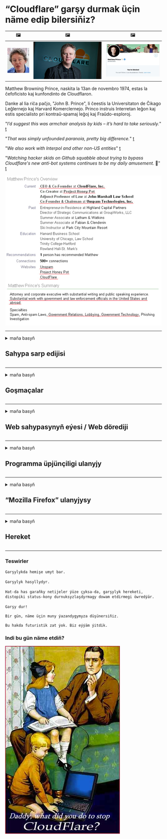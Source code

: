 # “Cloudflare” garşy durmak üçin näme edip bilersiňiz?

| 🖼 | 🖼 | 🖼 |
| --- | --- | --- |
| ![](../image/matthew_prince_teen.jpg) | ![](../image/matthew_prince.jpg) | ![](../image/blockedbymatthewprince.jpg) |


Matthew Browning Prince, naskita la 13an de novembro 1974, estas la ĉefoficisto kaj kunfondinto de Cloudflaron.

Danke al lia riĉa paĉjo, "John B. Prince", li ĉeestis la Universitaton de Ĉikago Leĝlernejo kaj Harvard Komerclernejo.
Princo instruis Interretan leĝon kaj estis specialisto pri kontraŭ-spamaj leĝoj kaj Fraŭdo-esploroj.


"*I’d suggest this was armchair analysis by kids – it’s hard to take seriously.*" [t](https://www.theguardian.com/technology/2015/nov/19/cloudflare-accused-by-anonymous-helping-isis)

"*That was simply unfounded paranoia, pretty big difference.*"  [t](https://twitter.com/xxdesmus/status/992757936123359233)

"*We also work with Interpol and other non-US entities*" [t](https://twitter.com/eastdakota/status/1203028504184360960)

"*Watching hacker skids on Github squabble about trying to bypass Cloudflare's new anti-bot systems continues to be my daily amusement.* 🍿" [t](https://twitter.com/eastdakota/status/1273277839102656515)


![](../image/whoismp.jpg)

---


<details>
<summary>maňa basyň

## Sahypa sarp edijisi
</summary>


- Halaýan web sahypaňyz “Cloudflare” ulanýan bolsa, “Cloudflare” ulanmaň diýiň.
  - “Facebook”, “Reddit”, “Twitter” ýa-da “Mastodon” ýaly sosýal mediýalarda gürleşmegiň hiç hili tapawudy ýok. [Hereketler hastaglardan has güýçli.](https://twitter.com/phyzonloop/status/1274132092490862594)
  - Özüňizi peýdaly etmek isleseňiz, web sahypasynyň eýesi bilen habarlaşmaga synanyşyň.

["Cloudflare" aýtdy](https://github.com/Eloston/ungoogled-chromium/issues/783):
```
Issuesörite hyzmatlar ýa-da saýtlar bilen gyzyklanýan we tejribäňizi paýlaşýan administratorlara ýüz tutmagyňyzy maslahat berýäris.
```

[Eger soramasaňyz, web sahypasynyň eýesi bu meseläni hiç wagt bilmeýär.](../PEOPLE.md)

![](../image/liberapay.jpg)

[Üstünlikli mysal](https://counterpartytalk.org/t/turn-off-cloudflare-on-counterparty-co-plz/164/5).<br>
Meseleňiz barmy? [Indi sesiňi çykar.](https://github.com/maraoz/maraoz.github.io/issues/1) Aşakdaky mysal.

```
Siz diňe korporatiw senzura we köpçülikleýin gözegçilige kömek edýärsiňiz.
http://crimeflare.eu.org
```

```
Web sahypaňyz, “CloudFlare” -niň şahsy durmuşyny bozýan şahsy diwar bagynda.
http://crimeflare.eu.org
```

- Web sahypasynyň gizlinlik ýörelgelerini okaň.
  - web sahypasy “Cloudflare” -iň arkasynda bolsa ýa-da web sahypasy “Cloudflare” -e birikdirilen hyzmatlary ulanýan bolsa.

"Cloudflare" -iň nämedigini düşündirmeli we maglumatlaryňyzy "Cloudflare" bilen paýlaşmaga rugsat soramaly. Munuň ýerine ýetirilmezligi ynamyň bozulmagyna getirer we sorag edilýän web sahypasynyň öňüni almaly.

[Gizlinlik syýasatynyň kabul ederlikli mysaly şu ýerde](https://archive.is/bDlTz) ("Subprocessors" > "Entity Name")

```
Gizlinlik syýasatlaryňyzy okadym, “Cloudflare” sözüni tapyp bilemok.
“Cloudflare” -e maglumatlarymy bermegi dowam etdirseňiz, siziň bilen maglumatlary paýlaşmakdan ýüz öwürýärin.
http://crimeflare.eu.org
```

Bu, “Cloudflare” sözi bolmadyk gizlinlik syýasatynyň mysaly.
[Liberland Jobs](https://archive.is/daKIr) [privacy policy](https://docsend.com/view/feiwyte):

![](../image/cfwontobey.jpg)

“Cloudflare” -niň şahsy gizlinlik syýasaty bar.
[“Cloudflare” adamlary doxxing etmegi gowy görýär.](https://www.reddit.com/r/GamerGhazi/comments/2s64fe/be_wary_reporting_to_cloudflare/)

Ine, web sahypasyna ýazylmak formasy üçin gowy mysal.
AFAIK, nol web sahypasy muny edýär. Olara ynanarsyňyzmy?

```
“XYZ-a ýazylyň” düwmesine basyp, hyzmat şertlerimize we gizlinlik beýannamamyza razy bolýarsyňyz.
Şeýle hem, maglumatlaryňyzy “Cloudflare” bilen paýlaşmaga razylaşýarsyňyz we “bulflare” -niň gizlinlik beýannamasyna-da razylaşýarsyňyz.
“Cloudflare” maglumatlaryňyzy syzdyrsa ýa-da serwerlerimize birikmäge ýol bermese, bu biziň günämiz däl. [*]

[ Hasaba giriň ] [ Men muňa goşulamok ]
```
[*] [PEOPLE.md](../PEOPLE.md)


- Hyzmatlaryny ulanmazlyga synanyşyň. “Cloudflare” tarapyndan sizi synlaýandygyny ýadyňyzdan çykarmaň.
  - ["I'm in your TLS, sniffin' your passworz"](../image/iminurtls.jpg)

- Beýleki web sahypasyny gözläň. Internetde alternatiwalar we pursatlar bar!

- Dostlaryňyzy gündelik Tor ulanmaga ynandyryň.
  - Anonimlik açyk internetiň standarty bolmaly!
  - [Tor taslamasynyň bu taslamany halamaýandygyny ýadyňyzdan çykarmaň.](../HISTORY.md)

</details>

------

<details>
<summary>maňa basyň

## Goşmaçalar
</summary>

- Brauzeriňiz “Firefox”, “Tor brauzeri” ýa-da “Ungoogled Chromium” bolsa, aşakdaky goşmaçalaryň birini ulanyň.
  - Başga täze goşmaçalar goşmak isleseňiz, ilki bilen bu hakda soraň.


| Ady | Öndüriji | Goldaw | Bloklap bilýär | Habar berip biler | Chrome |
| -------- | -------- | -------- | -------- | -------- | -------- |
| [Bloku Cloudflaron MITM-Atakon](../subfiles/about.bcma.md) | #Addon | [ ? ](http://crimeflare.eu.org/) | **Hawa**     | **Hawa**     |  **Hawa** |
| [Ĉu ligoj estas vundeblaj al MITM-atako?](../subfiles/about.ismm.md) | #Addon | [ ? ](http://crimeflare.eu.org/) | .Ok     | **Hawa**     |  **Hawa** |
| [Ĉu ĉi tiuj ligoj blokos Tor-uzanton?](../subfiles/about.isat.md) | #Addon | [ ? ](http://crimeflare.eu.org/) | .Ok     | **Hawa**     |  **Hawa** |
| [Block Cloudflare MITM Attack](https://trac.torproject.org/projects/tor/attachment/ticket/24351/block_cloudflare_mitm_attack-1.0.14.1-an%2Bfx.xpi)<br>[**DELETED BY TOR PROJECT**](../HISTORY.md) | nullius | [ ? ](../tool/block_cloudflare_mitm_fx), [Link](http://crimeflare.eu.org/) | **Hawa**     | **Hawa**     |  .Ok |
| [TPRB](http://sw.nnpaefp7pkadbxxkhz2agtbv2a4g5sgo2fbmv3i7czaua354334uqqad.onion/) | Sw | [ ? ](http://sw.nnpaefp7pkadbxxkhz2agtbv2a4g5sgo2fbmv3i7czaua354334uqqad.onion/) | **Hawa**     | **Hawa**     |  .Ok |
| [Detect Cloudflare](https://addons.mozilla.org/en-US/firefox/addon/detect-cloudflare/) | Frank Otto | [ ? ](https://github.com/traktofon/cf-detect) | .Ok     | **Hawa**     |  .Ok |
| [True Sight](https://addons.mozilla.org/en-US/firefox/addon/detect-cloudflare-plus/) | claustromaniac | [ ? ](https://github.com/claustromaniac/detect-cloudflare-plus) | .Ok     | **Hawa**     |  .Ok |
| [Which Cloudflare datacenter am I visiting?](https://addons.mozilla.org/en-US/firefox/addon/cf-pop/) | 依云 | [ ? ](https://github.com/lilydjwg/cf-pop) | .Ok     | **Hawa**     |  .Ok |


- "Decentraleyes" "CDNJS (Cloudflare)" -e birikmegi bes edip biler.
  - Köp haýyşlaryň torlara girmeginiň öňüni alýar we saýtlaryň bozulmazlygy üçin ýerli faýllara hyzmat edýär.
  - Öndüriji jogap berdi: "[very concerning indeed](https://github.com/Synzvato/decentraleyes/issues/236#issuecomment-352049501)", "[widespread usage severely centralizes the web](https://github.com/Synzvato/decentraleyes/issues/251#issuecomment-366752049)"

- [Şeýle hem, “Cloudflare” şahadatnamasyny şahadatnama edaraňyzdan (CA) aýryp ýa-da ynanmazlyk edip bilersiňiz.](https://www.ssl.com/how-to/remove-root-certificate-firefox/)

</details>

------

<details>
<summary>maňa basyň

## Web sahypasynyň eýesi / Web dörediji
</summary>


![](../image/word_cloudflarefree.jpg)

- “Cloudflare” çözgüdini ulanmaň.
  - Ondan has gowy edip bilersiňiz, şeýlemi? [“Cloudflare” abunalyklaryny, meýilnamalaryny, domenlerini ýa-da hasaplaryny nädip aýyrmaly.](https://support.cloudflare.com/hc/en-us/articles/200167776-Removing-subscriptions-plans-domains-or-accounts)

| 🖼 | 🖼 |
| --- | --- |
| ![](../image/htmlalertcloudflare.jpg) | ![](../image/htmlalertcloudflare2.jpg) |

- Has köp müşderi isleýärsiňizmi? Näme etmelidigiňizi bilýärsiňiz. Maslahat "ýokarda".
  - [Salam, "Şahsy durmuşyňyza çynlakaý çemeleşýäris" diýip ýazdyňyz, ýöne "403 Error 403 Gadagan Anonim Proksi rugsat berilmedi" aldym.](https://it.slashdot.org/story/19/02/19/0033255/stop-saying-we-take-your-privacy-and-security-seriously) Näme üçin Tor ýa-da VPN-i bloklaýarsyňyz? Näme üçin wagtlaýyn e-poçtalary petikleýärsiňiz?

![](../image/anonexist.jpg)

- “Cloudflare” -ni ulanmak, öçürmek mümkinçiligini artdyrar. Serweriňiz pes bolsa ýa-da “Cloudflare” işlemese, girýänler web sahypaňyza girip bilmezler.
  - [“Cloudflare” hiç haçan peselmez diýip pikir etdiňizmi?](https://www.ibtimes.com/cloudflare-down-not-working-sites-producing-504-gateway-timeout-errors-2618008) [Another](https://twitter.com/Jedduff/status/1097875615997399040) [sample](https://twitter.com/search?f=tweets&vertical=default&q=Cloudflare%20is%20having%20problems). [Need more](../PEOPLE.md)?

![](../image/cloudflareinternalerror.jpg)

- "API hyzmatyňyzy", "programma üpjünçiligini täzeleme serwerini" ýa-da "RSS iýmitini" proksi etmek üçin "Cloudflare" -i ulanmak müşderiňize zyýan ýetirer. Bir müşderi size jaň edip "Indi API ulanyp bilemok" diýdi we näme bolýanyny bilmeýärsiňiz. “Cloudflare” müşderiňizi dymyp biler. Gowy diýip pikir edýärsiňizmi?
  - RSS okyjy müşderisi we RSS okyjy onlaýn hyzmaty köp. Adamlara abuna ýazylmasaňyz, näme üçin RSS iýmitini çap edýärsiňiz?

![](../image/rssfeedovercf.jpg)

- Size HTTPS şahadatnamasy gerekmi? "Şifrläliň" ulanyň ýa-da diňe CA kompaniýasyndan satyn alyň.

- DNS serweri gerekmi? Öz serweriňizi gurup bilenokmy? Olar hakda nähili?: [Hurricane Electric Free DNS](https://dns.he.net/), [Dyn.com](https://dyn.com/dns/), [1984 Hosting](https://www.1984hosting.com/), [Afraid.Org (TOR ulanýan bolsaňyz, hasabyňyzy pozuň)](https://freedns.afraid.org/)
  - [Alternativoj al DNS](../subfiles/alternative/domaindns.md)

- Hosting hyzmatyny gözleýärsiňizmi? Diňe mugt? Olar hakda nähili?: [Onion Service](http://vww6ybal4bd7szmgncyruucpgfkqahzddi37ktceo3ah7ngmcopnpyyd.onion/en/security/network-security/tor/onionservices-best-practices), [Free Web Hosting Area](https://freewha.com/), [Autistici/Inventati Web Site Hosting](https://www.autinv5q6en4gpf4.onion/services/website), [Github Pages](https://pages.github.com/), [Surge](https://surge.sh/)
  - [“Cloudflare” üçin alternatiwalar](../subfiles/alternative/cloudflare.md)

- "Cloudflare-ipfs.com" ulanýarsyňyzmy? [Cloudflare IPFS-iň erbetdigini bilýärsiňizmi?](../PEOPLE.md)

- OWASP we Fail2Ban ýaly web programma gorag diwaryny serweriňize guruň we dogry sazlaň.
  - Toruň öňüni almak çözgüt däl. Diňe kiçi erbet ulanyjylar üçin jeza bermäň.

- "Cloudflare Warp" ulanyjylarynyň web sahypaňyza girmegini gönükdiriň ýa-da bloklaň. Başarsaňyz bir sebäp görkeziň.

> IP sanawy: "[“Cloudflare” -iň häzirki IP aralygy](cloudflare_inc/)"

> A: Olary bloklaň

```
server {
...
deny 173.245.48.0/20;
deny 103.21.244.0/22;
deny 103.22.200.0/22;
deny 103.31.4.0/22;
deny 141.101.64.0/18;
deny 108.162.192.0/18;
deny 190.93.240.0/20;
deny 188.114.96.0/20;
deny 197.234.240.0/22;
deny 198.41.128.0/17;
deny 162.158.0.0/15;
deny 104.16.0.0/12;
deny 172.64.0.0/13;
deny 131.0.72.0/22;
deny 2400:cb00::/32;
deny 2606:4700::/32;
deny 2803:f800::/32;
deny 2405:b500::/32;
deny 2405:8100::/32;
deny 2a06:98c0::/29;
deny 2c0f:f248::/32;
...
}
```

> B: Duýduryş sahypasyna gönükdiriň

```
http {
...
geo $iscf {
default 0;
173.245.48.0/20 1;
103.21.244.0/22 1;
103.22.200.0/22 1;
103.31.4.0/22 1;
141.101.64.0/18 1;
108.162.192.0/18 1;
190.93.240.0/20 1;
188.114.96.0/20 1;
197.234.240.0/22 1;
198.41.128.0/17 1;
162.158.0.0/15 1;
104.16.0.0/12 1;
172.64.0.0/13 1;
131.0.72.0/22 1;
2400:cb00::/32 1;
2606:4700::/32 1;
2803:f800::/32 1;
2405:b500::/32 1;
2405:8100::/32 1;
2a06:98c0::/29 1;
2c0f:f248::/32 1;
}
...
}

server {
...
if ($iscf) {rewrite ^ https://example.com/cfwsorry.php;}
...
}

<?php
header('HTTP/1.1 406 Not Acceptable');
echo <<<CLOUDFLARED
Thank you for visiting ourwebsite.com!<br />
We are sorry, but we can't serve you because your connection is being intercepted by Cloudflare.<br />
Please read http://crimeflare.eu.org for more information.<br />
CLOUDFLARED;
die();
```

- Erkinlige ynanýan bolsaňyz we näbelli ulanyjylary garşylaýan bolsaňyz, Tor Sogan hyzmatyny ýa-da I2P belläň.

- Beýleki Clearnet / Tor goşa web sahypasynyň operatorlaryndan maslahat soraň we näbelli dost ediniň!

</details>

------

<details>
<summary>maňa basyň

## Programma üpjünçiligi ulanyjy
</summary>


- Diskord “CloudFlare” ulanýar. Alternatiwalar? Biz maslahat berýäris [**Briar** (Android)](https://f-droid.org/en/packages/org.briarproject.briar.android/), [Ricochet (PC)](https://ricochet.im/), [Tox + Tor (Android/PC)](https://tox.chat/download.html)
  - Briar-da Tor daemony bar, şonuň üçin Orbot-y gurnamaly dälsiňiz.
  - Qwtch döredijiler, Açyk gizlinlik, stop_cloudflare taslamasyny git hyzmatyndan duýdurmazdan pozdy.

- Debian GNU / Linux ýa-da başga bir önüm ulanýan bolsaňyz, ýazylyň: [bug #831835](https://bugs.debian.org/cgi-bin/bugreport.cgi?bug=831835). Başarsaňyz, ýamany barlamaga kömek ediň we saklaýjynyň kabul edilmelidigi barada dogry netijä gelmegine kömek ediň.

- Elmydama bu brauzerleri maslahat beriň.

| Ady | Öndüriji | Goldaw | Düşündiriş |
| -------- | -------- | -------- | -------- |
| [Ungoogled-Chromium](https://ungoogled-software.github.io/ungoogled-chromium-binaries/) | Eloston | [ ? ](https://github.com/Eloston/ungoogled-chromium) | PC (Win, Mac, Linux)  _!Tor_ |
| [Bromite](https://www.bromite.org/fdroid) | Bromite | [ ? ](https://github.com/bromite/bromite/issues) | Android  _!Tor_ |
| [Tor Browser](https://www.torproject.org/download/) | Tor Project | [ ? ](https://support.torproject.org/) | PC (Win, Mac, Linux)  _Tor_|
| [Tor Browser Android](https://www.torproject.org/download/) | Tor Project | [ ? ](https://support.torproject.org/) | Android  _Tor_|
| [Onion Browser](https://itunes.apple.com/us/app/onion-browser/id519296448?mt=8) | Mike Tigas | [ ? ](https://github.com/OnionBrowser/OnionBrowser/issues) | Apple iOS  _Tor_|
| [GNU/Icecat](https://www.gnu.org/software/gnuzilla/) | GNU | [ ? ](https://www.gnu.org/software/gnuzilla/) | PC (Linux) |
| [IceCatMobile](https://f-droid.org/en/packages/org.gnu.icecat/) | GNU | [ ? ](https://lists.gnu.org/mailman/listinfo/bug-gnuzilla) | Android |
| [Iridium Browser](https://iridiumbrowser.de/about/) | Iridium | [ ? ](https://github.com/iridium-browser/iridium-browser/) | PC (Win, Mac, Linux, OpenBSD) |


Beýleki programma üpjünçiliginiň gizlinligi kämildir. Bu, Tor brauzeriniň "kämildigini" aňlatmaýar.
Internetde we tehnologiýada 100% ygtybarly ýa-da 100% hususy ýok.

- Tor ulanmak islemeýärsiňizmi? Tor daemon bilen islendik brauzeri ulanyp bilersiňiz.
  - [Tor taslamasynyň muny halamaýandygyny ýadyňyzdan çykarmaň.](https://support.torproject.org/tbb/tbb-9/) Başarsaňyz, Tor brauzerini ulanyň.
- [Hromy Tor bilen nädip ulanmaly](../subfiles/chromium_tor.md)


Beýleki programma üpjünçiliginiň gizlinligi barada gürleşeliň.

- [Firefox-dan hakykatdanam peýdalanmak zerur bolsa, "Firefox ESR" -i saýlaň.](https://www.mozilla.org/en-US/firefox/organizations/)
  - [Firefox - içaly programma üpjünçiligi](https://spyware.neocities.org/articles/firefox.html)
  - [Firefox söz azatlygyny ret edýär, söz azatlygyny gadagan edýär](https://web.archive.org/web/20200423010026/https://reclaimthenet.org/firefox-rejects-free-speech-bans-free-speech-commenting-plugin-dissenter-from-its-extensions-gallery/)
  - ["100+ arzanladyş. Programma üpjünçiliginden ýapyşmagyny haýyş edýän ýaly ... programma üpjünçiligi şu günler gaty köp."](https://old.reddit.com/r/firefox/comments/gutdiw/weve_got_work_to_do_the_mozilla_blog/fslbbb6/)
  - [Wah, näme üçin Firefox maňa URL setirimde hemaýatkär baglanyşyklary görkezýär?](https://www.reddit.com/r/firefox/comments/jybx2w/uh_why_is_firefox_showing_me_sponsored_links_in/)
  - [Mozilla - Iblis keşbi](https://digdeeper.neocities.org/ghost/mozilla.html)

- [“Mozilla” “Cloudflare” hyzmatyny ulanýandygyny ýadyňyzdan çykarmaň.](https://www.robtex.com/dns-lookup/www.mozilla.org) [Şeýle hem, önümlerinde “Cloudflare” -niň DNS hyzmatyny ulanýarlar.](https://www.theregister.co.uk/2018/03/21/mozilla_testing_dns_encryption/)

- [Mozilla bu bileti resmi taýdan ret etdi.](https://bugzilla.mozilla.org/show_bug.cgi?id=1426618)

- [Firefox Fokus degişme.](https://github.com/mozilla-mobile/focus-android/issues/1743) [Telemetriýany öçürmegi wada berdiler, ýöne üýtgetdiler.](https://github.com/mozilla-mobile/focus-android/issues/4210)

- [PaleMoon / Basilisk dörediji “Cloudflare” -ni gowy görýär.](https://github.com/mozilla-mobile/focus-android/issues/1743#issuecomment-345993097)
  - [Pale Moon's Archive Server 18 aýlap zyýanly programma üpjünçiligini döwdi we ýaýratdy](https://www.reddit.com/r/privacytoolsIO/comments/cc808y/pale_moons_archive_server_hacked_and_spread/)
  - Tor ulanyjylaryny hem ýigrenýär - "[Tor bilen duşmançylykly bolsun. Meniň pikirimçe, saýtlaryň köpüsi Toruň aşa hyýanatçylykly faktoryny göz öňünde tutup duşmançylykly bolmaly.](https://github.com/yacy/yacy_search_server/issues/314#issuecomment-565932097)"

- [“Waterfox” -da “telefonlar öýünde” agyr mesele bar](https://spyware.neocities.org/articles/waterfox.html)

- [Google Chrome içaly programma üpjünçiligi.](https://www.gnu.org/proprietary/malware-google.en.html)
  - [Google işjeňligiňizi görkezýär.](https://spyware.neocities.org/articles/chrome.html)

- [SRWare Iron gaty köp telefony öý birikdirýär.](https://spyware.neocities.org/articles/iron.html) Şeýle hem, google domenlerine birikýär.

- [Batyr brauzer “Facebook” / “Twitter” yzarlaýjylary.](https://www.bleepingcomputer.com/news/security/facebook-twitter-trackers-whitelisted-by-brave-browser/)
  - [Ine has köp meseleler.](https://spyware.neocities.org/articles/brave.html)
  - [binanyň şahamçasy](https://twitter.com/cryptonator1337/status/1269594587716374528)

- [Microsoft Edge, “Facebook” -a ulanyjylaryň arkasynda “Flash” koduny işletmäge mümkinçilik berýär.](https://www.zdnet.com/article/microsoft-edge-lets-facebook-run-flash-code-behind-users-backs/)

- [Wiwaldi şahsy durmuşyňyza hormat goýmaýar.](https://spyware.neocities.org/articles/vivaldi.html)

- [Opera içaly programma üpjünçiligi derejesi: Örän ýokary](https://spyware.neocities.org/articles/opera.html)

- Apple iOS: [IOS-ny asla ulanmaly dälsiňiz, esasanam zyýanly programma üpjünçiligi.](https://www.gnu.org/proprietary/malware-apple.html)

Şonuň üçin diňe ýokardaky tablisany maslahat berýäris. Başga hiç zat.

</details>

------

<details>
<summary>maňa basyň

## “Mozilla Firefox” ulanyjysy
</summary>


- "Firefox Nightly", çykmak usuly bolmazdan, Mozilla serwerlerine düzediş derejeli maglumatlary iberer.
  - [“Mozilla” serwerleri “Cloudflare” -ni alyp barýarlar](https://www.digwebinterface.com/?hostnames=www.mozilla.org%0D%0Amozilla.cloudflare-dns.com&type=&ns=resolver&useresolver=8.8.4.4&nameservers=)

- “Firefox” -yň “Mozilla” serwerlerine birikmegini gadagan etmek mümkin.
  - [“Mozilla” -yň syýasat-galyplary boýunça gollanma](https://github.com/mozilla/policy-templates/blob/master/README.md)
  - Bu mekiriň soňraky wersiýasynda işlemegini bes edip biljekdigini ýadyňyzdan çykarmaň, sebäbi Mozilla özlerini ak sanawlaşdyrmagy halaýar.
  - Olary doly blokirlemek üçin firewall we DNS süzgüçini ulanyň.

"`/distribution/policies.json`"

>     "WebsiteFilter": {
> 		"Block": [
> 		"*://*.mozilla.com/*",
> 		"*://*.mozilla.net/*",
> 		"*://*.mozilla.org/*",
> 		"*://webcompat.com/*",
> 		"*://*.firefox.com/*",
> 		"*://*.thunderbird.net/*",
> 		"*://*.cloudflare.com/*"
> 		]
>     },


- ~~“Mozilla” -yň yzarlaýjysynda “Cloudflare” ulanmazlygy maslahat beriň.~~ Bugzilla barada bir näsazlyk hasabaty bardy. Köp adam öz aladalaryny ýerleşdirdi, ýöne näsazlyk administrator tarapyndan 2018-nji ýylda gizlenipdi.

- Firefox-da DoH-y öçürip bilersiňiz.
  - [Firefox-yň deslapky DNS üpjünçisini üýtgediň](../subfiles/change-firefox-dns.md)

![](../image/firefoxdns.jpg)

- [ISP däl DNS ulanmak isleseňiz, OpenNIC Tier2 DNS hyzmatyny ýa-da Cloudflare däl DNS hyzmatlaryny ulanmagy göz öňünde tutuň.](https://wiki.opennic.org/start)
![](../image/opennic.jpg)
  - “Cloudflare” -ni DNS bilen bloklaň. [Crimeflare DNS](../subfiles/service.publicdns.md)

- Tor-ny DNS çözüji hökmünde ulanyp bilersiňiz. [Tor hünärmeni däl bolsaňyz, şu ýerde sorag beriň.](https://tor.stackexchange.com/)

> **Nädip?**
> 1. Tor-y göçürip alyň we kompýuteriňize guruň.
> 2. Bu setiri "torrc" faýlyna goşuň.
> DNSPort 127.0.0.1:53
> 3. Tor açyň.
> 4. Kompýuteriňiziň DNS serwerini "127.0.0.1" edip düzüň.

</details>

------

<details>
<summary>maňa basyň

## Hereket
</summary>


- “Cloudflare” -iň howplary barada töweregiňizdäki başgalara aýdyň.

- [Bu ammary gowulandyrmaga kömek ediň.](http://crimeflare.eu.org)
  - Sanawlaryň ikisi, oňa garşy argumentler we jikme-jiklikler.

- [“Cloudflare” (we şuňa meňzeş kompaniýalar) bilen näsazlyklaryň ýüze çykan ýerinde resminama beriň we köpçülige ýetiriň, bu ammary ýatda saklaň.](http://crimeflare.eu.org) :)

- Dünýäniň dürli künjeklerinden nukdaýnazary başdan geçirip biler ýaly, Tor ulanýan adamlary has köp alyň.

- Sosial mediada we et giňişliginde dünýäni “Cloudflare” -den azat etmäge bagyşlanan toparlara başlaň.

- Zerur bolan ýagdaýynda, bu ammarda bu toparlara baglanyşyň - bu topar bolup bilelikde işlemegi utgaşdyrmak üçin ýer bolup biler.

- [“Cloudflare” -niň manyly däl alternatiwasyny üpjün edip biljek bir kärhana başlaň.](../subfiles/alternative/cloudflare.md)

- Iň bolmanda “Cloudflare” -den birnäçe gatlakly goragy üpjün etmek üçin islendik alternatiwany bileliň.

- “Cloudflare” müşderisi bolsaňyz, gizlinlik sazlamalaryňyzy düzüň we olaryň bozulmagyna garaşyň.
  - [Soňra olary spama / gizlinligi bozmak aýyplamalaryna çekiň.](https://twitter.com/thexpaw/status/1108424723233419264)

- Amerikanyň Birleşen Ştatlarynda bolsaňyz we sorag edilýän web sahypasy bank ýa-da buhgalter bolsa, “Gramm - Leach - Bliley Act” ýa-da “Maýyplygy bolan Amerikalylar” kanuny boýunça kanuny basyş etmäge synanyşyň we näçe aralykda barýandygyňyzy bize habar beriň. .

- Web sahypasy hökümet sahypasy bolsa, ABŞ-nyň konstitusiýasynyň 1-nji üýtgetmesi bilen kanuny basyş etmäge synanyşyň.

- EUB raýaty bolsaňyz, umumy maglumatlary goramak düzgünnamasyna laýyklykda şahsy maglumatlaryňyzy ibermek üçin web sahypasyna ýüz tutuň. Maglumatyňyzy bermekden ýüz öwürseler, bu kanunyň bozulmagydyr.

- Web sahypasynda hyzmat hödürleýändigini öňe sürýän kompaniýalar üçin sarp edijileri goramak guramalaryna we BBB-ä "ýalan mahabat" hökmünde habar bermäge synanyşyň. “Cloudflare” web sahypalary “Cloudflare” serwerleri tarapyndan hyzmat edilýär.

- [ITU ABŞ kontekstinde "Cloudflare" -iň monopoliýa garşy kanunlaryň ýatyrylmagy üçin ýeterlik derejede ulalyp başlandygyny öňe sürýär.](https://www.itu.int/en/ITU-T/Workshops-and-Seminars/20181218/Documents/Geoff_Huston_Presentation.pdf)

- GNU GPL 4-nji wersiýasynda, ähli GPLv4 we soňraky programmalar üçin Tor ulanyjylaryny kemsitmeýän gurşaw arkaly elýeterli boljak programma üpjünçiligini talap edip, şeýle hyzmatyň aňyrsynda kod saklamaga garşy düzgün bar bolup biler.

- [Se vi uzas Mastodon bonvolu sekvi la konton Mitigator](../subfiles/service.altlink.md).

</details>

------

### Teswirler

```
Garşylykda hemişe umyt bar.

Garşylyk hasyllydyr.

Hat-da has garaňky netijeler ýüze çyksa-da, garşylyk hereketi, distopiki status-kony durnuksyzlaşdyrmagy dowam etdirmegi öwredýär.

Garşy dur!
```

```
Bir gün, näme üçin muny ýazandygymyza düşünersiňiz.
```

```
Bu hakda futuristik zat ýok. Biz eýýäm ýitdik.
```

### Indi bu gün näme etdiň?


![](../image/stopcf.jpg)
